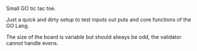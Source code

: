 Small GO tic tac toe.

Just a quick and dirty setup to test inputs out puts and core functions of the GO Lang.

The size of the board is variable but should always be odd, the validator cannot handle evens.
